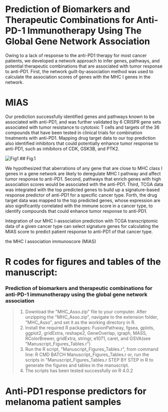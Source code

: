 # Prediction of Biomarkers and Therapeutic Combinations for Anti-PD-1 Immunotherapy Using The Global Gene Network Association
Owing to a lack of response to the anti-PD1 therapy for most cancer patients, we developed a network approach to infer genes, pathways, and potential therapeutic combinations that are associated  with tumor response to anti-PD1. First, the network guilt-by-association method was used to calculate the association scores of genes with the MHC I genes in the network. 

# MIAS
Our prediction successfully identified genes and pathways known to be associated with anti-PD1, and was further validated by 6 CRISPR gene sets associated with tumor resistance to cytotoxic T cells and targets of the 36 compounds that have been tested in clinical trials for combination treatments with anti-PD1. Mapping drug target data to our top prediction also identified inhibitors that could potentially enhance tumor response to anti-PD1, such as inhibitors of CDK, GSK3B, and PTK2.

![Fig1](https://user-images.githubusercontent.com/14062661/132103710-29d3e762-5e4a-4c30-85d0-a3a086f9a131.jpeg)
                              ## Fig.1



We hypothesized that aberrations of any gene that are close to MHC class I genes in a gene network are likely to deregulate MHC I pathway and affect tumor response to anti-PD1. Second, pathways that enrich genes with high association scores would be associated with the anti-PD1. Third, TCGA data was integrated with the top predicted genes to build up a signature-based response predictor of anti-PD1 for a specific cancer type. Forth, the drug target data was mapped to the top predicted genes, whose expression are also significantly correlated with the immune score in a cancer type, to identify compounds that could enhance tumor response to anti-PD1.


Integration of our MHC I-association prediction with TCGA transcriptomic data of a given cancer type can select signature genes for calculating the MIAS score to predict patient response to anti-PD1 of that cancer type. 





the MHC I association immunoscore (MIAS) 

# R codes for figures and tables of the manuscript: 
### Prediction of biomarkers and therapeutic combinations for anti-PD-1 immunotherapy using the global gene network association
>1. Download the "MHC_Asso.zip" file to your computer. After unzipping the "MHC_Asso.zip", navigate to the extension folder, "MHC_Asso", and set it as the working directory in R. <br />
>2. Install the required R packages: FusionPathway, fgsea, gplots, ggplot2, gridExtra, reshape2, GeneOverlap, igraph, MASS, RColorBrewer, gridExtra, stringr, e1071, caret, and GSVA(see "Manuscript_Figures_Tables.r") <br />
>3. Run the R script, "Manuscript_Figures_Tables.r", from command line: R CMD BATCH Manuscript_Figures_Tables.r or, run the scripts in "Manuscript_Figures_Tables.r STEP BY STEP in R to generate the figures and tables in the manuscript.  <br />
>4. The scripts has been tested successfully on R 4.0.2 <br />


# Anti-PD1 response predictors for melanoma patient samples 







